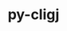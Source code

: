 ---
title: "py-cligj"
layout: cache
categories: [package, develop]
meta: {"compilers": ["none"], "num_specs": 25, "num_specs_by_stack": {"ml-darwin-aarch64-mps": 7, "ml-linux-aarch64-cpu": 8, "ml-linux-aarch64-cuda": 9, "ml-linux-x86_64-cpu": 8, "ml-linux-x86_64-cuda": 9, "root": 25}, "oss": ["sequoia", "ubuntu24.04"], "platforms": ["darwin", "linux"], "stacks": ["ml-darwin-aarch64-mps", "ml-linux-aarch64-cpu", "ml-linux-aarch64-cuda", "ml-linux-x86_64-cpu", "ml-linux-x86_64-cuda", "root"], "targets": ["aarch64", "x86_64_v3"], "versions": ["0.7.2"]}
spec_details: [{"compiler": "none", "hash": "24fx2xgwso2wux43yrwkeob7gimb52ir", "os": "ubuntu24.04", "platform": "linux", "size": "-", "stacks": ["ml-linux-x86_64-cpu", "ml-linux-x86_64-cuda", "root"], "target": "x86_64_v3", "variants": ["build_system=python_pip"], "versions": ["0.7.2"]}, {"compiler": "none", "hash": "26ld545gdetrwrk7lhf5dqzdamvbp5ep", "os": "ubuntu24.04", "platform": "linux", "size": "-", "stacks": ["ml-linux-x86_64-cpu", "ml-linux-x86_64-cuda", "root"], "target": "x86_64_v3", "variants": ["build_system=python_pip"], "versions": ["0.7.2"]}, {"compiler": "none", "hash": "63ha7qfbknakejac7gmbxc2bscxcrrt3", "os": "ubuntu24.04", "platform": "linux", "size": "-", "stacks": ["ml-linux-x86_64-cpu", "ml-linux-x86_64-cuda", "root"], "target": "x86_64_v3", "variants": ["build_system=python_pip"], "versions": ["0.7.2"]}, {"compiler": "none", "hash": "6ovrzlsbqwern6jgbft5skdgfuxozbzy", "os": "ubuntu24.04", "platform": "linux", "size": "-", "stacks": ["ml-linux-x86_64-cpu", "ml-linux-x86_64-cuda", "root"], "target": "x86_64_v3", "variants": ["build_system=python_pip"], "versions": ["0.7.2"]}, {"compiler": "none", "hash": "altmqa4pukkaf4h5fvhsgim3umwb2wsq", "os": "ubuntu24.04", "platform": "linux", "size": "-", "stacks": ["ml-linux-aarch64-cpu", "ml-linux-aarch64-cuda", "root"], "target": "aarch64", "variants": ["build_system=python_pip"], "versions": ["0.7.2"]}, {"compiler": "none", "hash": "avdonzs4ymfend7ashe7tzn6xnqejvx4", "os": "ubuntu24.04", "platform": "linux", "size": "-", "stacks": ["ml-linux-aarch64-cpu", "ml-linux-aarch64-cuda", "root"], "target": "aarch64", "variants": ["build_system=python_pip"], "versions": ["0.7.2"]}, {"compiler": "none", "hash": "beizbymg5xdi3behpfducnviw5hnj6mp", "os": "sequoia", "platform": "darwin", "size": "-", "stacks": ["ml-darwin-aarch64-mps", "root"], "target": "aarch64", "variants": ["build_system=python_pip"], "versions": ["0.7.2"]}, {"compiler": "none", "hash": "f3c6ykcln3xdzhuwlw5xbyn4xi7y3jmj", "os": "sequoia", "platform": "darwin", "size": "-", "stacks": ["ml-darwin-aarch64-mps", "root"], "target": "aarch64", "variants": ["build_system=python_pip"], "versions": ["0.7.2"]}, {"compiler": "none", "hash": "f7nsjhfxkzg3bhqt3px6avclay5mo5cd", "os": "ubuntu24.04", "platform": "linux", "size": "-", "stacks": ["ml-linux-x86_64-cpu", "ml-linux-x86_64-cuda", "root"], "target": "x86_64_v3", "variants": ["build_system=python_pip"], "versions": ["0.7.2"]}, {"compiler": "none", "hash": "fdxhuvivw7bl3p5dzl32lsszyxllczum", "os": "sequoia", "platform": "darwin", "size": "-", "stacks": ["ml-darwin-aarch64-mps", "root"], "target": "aarch64", "variants": ["build_system=python_pip"], "versions": ["0.7.2"]}, {"compiler": "none", "hash": "fgro3qckwwcn7u4glms5mv4ryubn3ke4", "os": "sequoia", "platform": "darwin", "size": "-", "stacks": ["ml-darwin-aarch64-mps", "root"], "target": "aarch64", "variants": ["build_system=python_pip"], "versions": ["0.7.2"]}, {"compiler": "none", "hash": "h4ldqkxsw4unxzta5vcvpms7mtnohx5e", "os": "sequoia", "platform": "darwin", "size": "-", "stacks": ["ml-darwin-aarch64-mps", "root"], "target": "aarch64", "variants": ["build_system=python_pip"], "versions": ["0.7.2"]}, {"compiler": "none", "hash": "ikeopvvpbbpos7akvzup7ncnrppip4vu", "os": "ubuntu24.04", "platform": "linux", "size": "-", "stacks": ["ml-linux-aarch64-cpu", "ml-linux-aarch64-cuda", "root"], "target": "aarch64", "variants": ["build_system=python_pip"], "versions": ["0.7.2"]}, {"compiler": "none", "hash": "iq2en7wxdqxwcbz5dnzjxuiw3welrggr", "os": "ubuntu24.04", "platform": "linux", "size": "-", "stacks": ["ml-linux-x86_64-cpu", "ml-linux-x86_64-cuda", "root"], "target": "x86_64_v3", "variants": ["build_system=python_pip"], "versions": ["0.7.2"]}, {"compiler": "none", "hash": "j4woe5qjstb2aenv3ksiuktzls33c7xj", "os": "ubuntu24.04", "platform": "linux", "size": "-", "stacks": ["ml-linux-aarch64-cpu", "ml-linux-aarch64-cuda", "root"], "target": "aarch64", "variants": ["build_system=python_pip"], "versions": ["0.7.2"]}, {"compiler": "none", "hash": "j4wvrxxom2gmuvgxntrj3f7b3zx2ujpj", "os": "ubuntu24.04", "platform": "linux", "size": "-", "stacks": ["ml-linux-x86_64-cuda", "root"], "target": "x86_64_v3", "variants": ["build_system=python_pip"], "versions": ["0.7.2"]}, {"compiler": "none", "hash": "jtr6xb3wjby5kcpucfst6o2q3bgrmgdy", "os": "ubuntu24.04", "platform": "linux", "size": "-", "stacks": ["ml-linux-aarch64-cpu", "ml-linux-aarch64-cuda", "root"], "target": "aarch64", "variants": ["build_system=python_pip"], "versions": ["0.7.2"]}, {"compiler": "none", "hash": "pffhgwezxtfusg7ptl3qekoioiwkfdfn", "os": "ubuntu24.04", "platform": "linux", "size": "-", "stacks": ["ml-linux-x86_64-cpu", "ml-linux-x86_64-cuda", "root"], "target": "x86_64_v3", "variants": ["build_system=python_pip"], "versions": ["0.7.2"]}, {"compiler": "none", "hash": "qgb6nfn2gze3we4ko42leyfl4ye5jkcz", "os": "ubuntu24.04", "platform": "linux", "size": "-", "stacks": ["ml-linux-aarch64-cpu", "ml-linux-aarch64-cuda", "root"], "target": "aarch64", "variants": ["build_system=python_pip"], "versions": ["0.7.2"]}, {"compiler": "none", "hash": "qrnpszwvawdxiwmkg2gj47vrfsfrxv6x", "os": "sequoia", "platform": "darwin", "size": "-", "stacks": ["ml-darwin-aarch64-mps", "root"], "target": "aarch64", "variants": ["build_system=python_pip"], "versions": ["0.7.2"]}, {"compiler": "none", "hash": "qu263tmvyeit4zdtzsud3p6yflmljywz", "os": "sequoia", "platform": "darwin", "size": "-", "stacks": ["ml-darwin-aarch64-mps", "root"], "target": "aarch64", "variants": ["build_system=python_pip"], "versions": ["0.7.2"]}, {"compiler": "none", "hash": "rylrw3mlrewxwlx4rgcgrq4k6pfq3tn3", "os": "ubuntu24.04", "platform": "linux", "size": "-", "stacks": ["ml-linux-aarch64-cpu", "ml-linux-aarch64-cuda", "root"], "target": "aarch64", "variants": ["build_system=python_pip"], "versions": ["0.7.2"]}, {"compiler": "none", "hash": "s3t7u3wkpreot4yf7o6deocsb2vpmqdb", "os": "ubuntu24.04", "platform": "linux", "size": "-", "stacks": ["ml-linux-aarch64-cuda", "root"], "target": "aarch64", "variants": ["build_system=python_pip"], "versions": ["0.7.2"]}, {"compiler": "none", "hash": "wywv3a5eopdffaphyc74apn6jamithge", "os": "ubuntu24.04", "platform": "linux", "size": "-", "stacks": ["ml-linux-aarch64-cpu", "ml-linux-aarch64-cuda", "root"], "target": "aarch64", "variants": ["build_system=python_pip"], "versions": ["0.7.2"]}, {"compiler": "none", "hash": "zs4vd77tlflbbg3dtg2mnbygv4ksvheh", "os": "ubuntu24.04", "platform": "linux", "size": "-", "stacks": ["ml-linux-x86_64-cpu", "ml-linux-x86_64-cuda", "root"], "target": "x86_64_v3", "variants": ["build_system=python_pip"], "versions": ["0.7.2"]}]
---